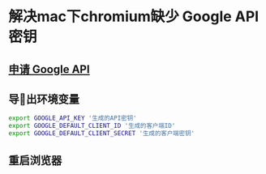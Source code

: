 # 解决mac下chromium缺少 Google API 密钥

## [申请 Google API](https://cloud.google.com/console)

## 导出环境变量

```bash
export GOOGLE_API_KEY '生成的API密钥'
export GOOGLE_DEFAULT_CLIENT_ID '生成的客户端ID'
export GOOGLE_DEFAULT_CLIENT_SECRET '生成的客户端密钥'
```

## 重启浏览器